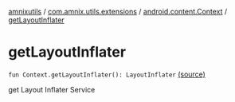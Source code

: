 [amnixutils](../../index.md) / [com.amnix.utils.extensions](../index.md) / [android.content.Context](index.md) / [getLayoutInflater](./get-layout-inflater.md)

# getLayoutInflater

`fun Context.getLayoutInflater(): LayoutInflater` [(source)](https://github.com/AmniX/amnixUtils/tree/master/amnixutils/src/main/java/com/amnix/utils/extensions/ContextExtension.kt#L351)

get Layout Inflater Service

